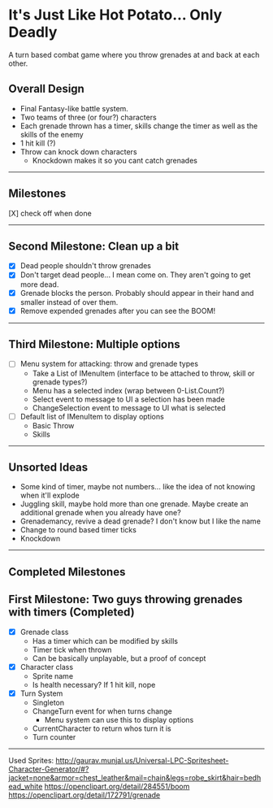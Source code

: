 # It's Just Like Hot Potato... Only Deadly
A turn based combat game where you throw grenades at and back at each other.
## Overall Design
* Final Fantasy-like battle system.
* Two teams of three (or four?) characters
* Each grenade thrown has a timer, skills change the timer as well as the skills of the enemy
* 1 hit kill (?)
* Throw can knock down characters
  * Knockdown makes it so you cant catch grenades
___
## Milestones
[X] check off when done
___
## Second Milestone: Clean up a bit
* [X] Dead people shouldn't throw grenades
* [X] Don't target dead people... I mean come on. They aren't going to get more dead.
* [X] Grenade blocks the person. Probably should appear in their hand and smaller instead of over them.
* [X] Remove expended grenades after you can see the BOOM!
___
## Third Milestone: Multiple options
* [ ] Menu system for attacking: throw and grenade types
  * Take a List of IMenuItem (interface to be attached to throw, skill or grenade types?)
  * Menu has a selected index (wrap between 0-List.Count?)
  * Select event to message to UI a selection has been made
  * ChangeSelection event to message to UI what is selected
* [ ] Default list of IMenuItem to display options
  * Basic Throw
  * Skills
___
## Unsorted Ideas
* Some kind of timer, maybe not numbers... like the idea of not knowing when it'll explode
* Juggling skill, maybe hold more than one grenade. Maybe create an additional grenade when you already have one?
* Grenademancy, revive a dead grenade? I don't know but I like the name
* Change to round based timer ticks
* Knockdown
___
## Completed Milestones
## First Milestone: Two guys throwing grenades with timers (Completed)
* [X] Grenade class
  * Has a timer which can be modified by skills
  * Timer tick when thrown
  * Can be basically unplayable, but a proof of concept
* [X] Character class
  * Sprite name
  * Is health necessary? If 1 hit kill, nope
* [X] Turn System
  * Singleton
  * ChangeTurn event for when turns change
	* Menu system can use this to display options
  * CurrentCharacter to return whos turn it is
  * Turn counter
___
Used Sprites:
http://gaurav.munjal.us/Universal-LPC-Spritesheet-Character-Generator/#?jacket=none&armor=chest_leather&mail=chain&legs=robe_skirt&hair=bedhead_white
https://openclipart.org/detail/284551/boom
https://openclipart.org/detail/172791/grenade